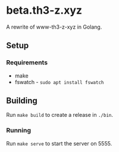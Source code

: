 # beta.th3-z.xyz

A rewrite of www-th3-z-xyz in Golang.

## Setup

### Requirements

* make
* fswatch - `sudo apt install fswatch`

## Building

Run `make build` to create a release in `./bin`.

### Running

Run `make serve` to start the server on 5555.

